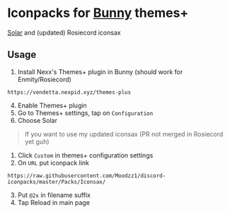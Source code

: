 # Iconpacks for [Bunny](https://github.com/pyoncord/Bunny) themes+
[Solar](https://www.figma.com/community/file/1166831539721848736) and (updated) Rosiecord iconsax
## Usage

1. Install Nexx's Themes+ plugin in Bunny (should work for Enmity/Rosiecord)
```
https://vendetta.nexpid.xyz/themes-plus
```
4. Enable Themes+ plugin
5. Go to Themes+ settings, tap on `Configuration`
6. Choose Solar

>If you want to use my updated iconsax (PR not merged in Rosiecord yet guh)

1. Click `Custom` in themes+ configuration settings
2. On `URL` put iconpack link
```
https://raw.githubusercontent.com/Moodzz1/discord-iconpacks/master/Packs/Iconsax/
```
3. Put `@2x` in filename suffix
4. Tap Reload in main page
